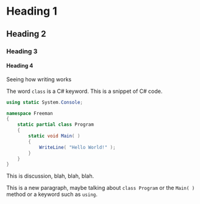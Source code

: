 # Heading 1
## Heading 2
### Heading 3
#### Heading 4
Seeing how writing works

The word `class` is a C# keyword.
This is a snippet of C# code.
```csharp
using static System.Console;

namespace Freeman
{
    static partial class Program
    {
        static void Main( )
        {
            WriteLine( "Hello World!" );
        }
    }
}
```
This is discussion, blah, blah, blah.

This is a new paragraph, maybe talking about `class Program` or the `Main( )` method or a keyword such as `using`.
